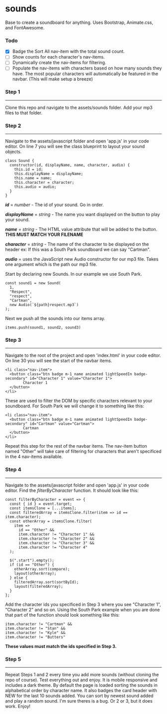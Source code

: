 # sounds

Base to create a soundboard for anything.
Uses Bootstrap, Animate.css, and FontAwesome.

### Todo

- [x] Badge the Sort All nav-item with the total sound count.
- [ ] Show counts for each character's nav-items.
- [ ] Dynamically create the nav-items for filtering.
- [ ] Populate the nav-items with characters based on how many sounds they have. The most popular characters will automatically be featured in the navbar. (This will make setup a breeze)

### Step 1

---

Clone this repo and navigate to the assets/sounds folder.
Add your mp3 files to that folder.

### Step 2

---

Navigate to the assets/javascript folder and open 'app.js' in your code editor.
On line 7 you will see the class blueprint to layout your sound objects.

    class Sound {
      constructor(id, displayName, name, character, audio) {
        this.id = id;
        this.displayName = displayName;
        this.name = name;
        this.character = character;
        this.audio = audio;
      }
    }

**_id_** = _number_ - The id of your sound. Go in order.

**_displayName_** = _string_ - The name you want displayed on the button to play your sound.

**_name_** = _string_ - The HTML value attribute that will be added to the button. **THIS MUST MATCH YOUR FILENAME**

**_character_** = _string_ - The name of the character to be displayed on the header ex: If this was a South Park soundboard we can say "Cartman".

**_audio_** = uses the JavaScript new Audio constructor for our mp3 file. Takes one argument which is the path our mp3 file.

Start by declaring new Sounds. In our example we use South Park.

    const sound1 = new Sound(
      1,
      "Respect",
      "respect",
      "Cartman",
      new Audio(`${path}respect.mp3`)
    );

Next we push all the sounds into our items array.

    items.push(sound1, sound2, sound3)

### Step 3

---

Navigate to the root of the project and open 'index.html' in your code editor.
On line 30 you will see the start of the navbar items.

    <li class="nav-item">
      <button class="btn badge m-1 name animated lightSpeedIn badge-secondary" id="Character 1" value="Character 1">
            Character 1
      </button>
    </li>

These are used to filter the DOM by specific characters relevant to your soundboard. For South Park we will change it to something like this:

    <li class="nav-item">
      <button class="btn badge m-1 name animated lightSpeedIn badge-secondary" id="Cartman" value="Cartman">
            Cartman
      </button>
    </li>

Repeat this step for the rest of the navbar items. The nav-item button named "Other" will take care of filtering for characters that aren't specificed in the 4 nav-items available.

### Step 4

---

Navigate to the assets/javascript folder and open 'app.js' in your code editor.
Find the _filterByCharacter_ function. It should look like this:

    const filterByCharacter = event => {
      const { id } = event.target;
      const itemsClone = [...items];
      const filteredArray = itemsClone.filter(item => id == item.character);
      const otherArray = itemsClone.filter(
        item =>
          id == "Other" &&
          item.character != "Character 1" &&
          item.character != "Character 2" &&
          item.character != "Character 3" &&
          item.character != "Character 4"
      );

      $(".start").empty();
      if (id == "Other") {
        otherArray.sort(compare);
        layout(otherArray);
      } else {
        filteredArray.sort(sortById);
        layout(filteredArray);
      }
    };

Add the character ids you specificed in Step 3 where you see "Character 1", "Character 2" and so on.
Using the South Park example when you are done that part of the function should look something like this:

    item.character != "Cartman" &&
    item.character != "Stan" &&
    item.character != "Kyle" &&
    item.character != "Butters"

**These values must match the ids specified in Step 3.**

### Step 5

---

Repeat Steps 1 and 2 every time you add more sounds (without cloning the repo of course). Test everything out and enjoy. It is mobile responsive and includes a dark theme. By default the page is loaded sorting the sounds in alphabetical order by character name. It also badges the card header with NEW for the last 10 sounds added. You can sort by newest sound added and play a random sound.
I'm sure theres is a bug. Or 2 or 3, but it does work. Enjoy!
